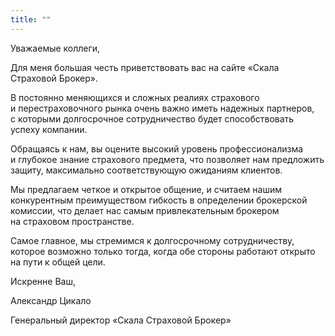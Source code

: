```yaml
---
title: ""
---
```


Уважаемые коллеги,

Для меня большая честь приветствовать вас на&nbsp;сайте &laquo;Скала Страховой Брокер&raquo;.

В&nbsp;постоянно меняющихся и&nbsp;сложных реалиях страхового и&nbsp;перестраховочного рынка очень важно иметь надежных партнеров, с&nbsp;которыми долгосрочное сотрудничество будет способствовать успеху компании.

Обращаясь к&nbsp;нам, вы&nbsp;оцените высокий уровень профессионализма и&nbsp;глубокое знание страхового предмета, что позволяет нам предложить защиту, максимально соответствующую ожиданиям клиентов.

Мы&nbsp;предлагаем четкое и&nbsp;открытое общение, и&nbsp;считаем нашим конкурентным преимуществом гибкость в&nbsp;определении брокерской комиссии, что делает нас самым привлекательным брокером на&nbsp;страховом пространстве.

Самое главное, мы&nbsp;стремимся к&nbsp;долгосрочному сотрудничеству, которое возможно только тогда, когда обе стороны работают открыто на&nbsp;пути к&nbsp;общей цели.


Искренне Ваш,

Александр Цикало

Генеральный директор &laquo;Скала Страховой Брокер&raquo;
